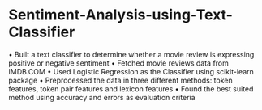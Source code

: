 # Sentiment-Analysis-using-Text-Classifier

•	Built a text classifier to determine whether a movie review is expressing positive or negative sentiment
•	Fetched movie reviews data from IMDB.COM
•	Used Logistic Regression as the Classifier using scikit-learn package
•	Preprocessed the data in three different methods: token features, token pair features and lexicon features
•	Found the best suited method using accuracy and errors as evaluation criteria
